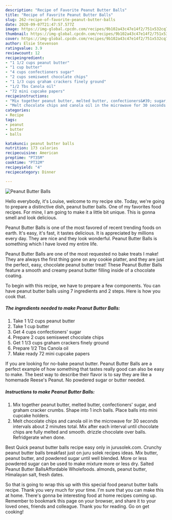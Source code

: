 ```yaml
---
description: "Recipe of Favorite Peanut Butter Balls"
title: "Recipe of Favorite Peanut Butter Balls"
slug: 262-recipe-of-favorite-peanut-butter-balls
date: 2020-09-07T21:47:57.577Z
image: https://img-global.cpcdn.com/recipes/9b102a43c47e14f2/751x532cq70/peanut-butter-balls-recipe-main-photo.jpg
thumbnail: https://img-global.cpcdn.com/recipes/9b102a43c47e14f2/751x532cq70/peanut-butter-balls-recipe-main-photo.jpg
cover: https://img-global.cpcdn.com/recipes/9b102a43c47e14f2/751x532cq70/peanut-butter-balls-recipe-main-photo.jpg
author: Elsie Stevenson
ratingvalue: 3.9
reviewcount: 12
recipeingredient:
- "1 1/2 cups peanut butter"
- "1 cup butter"
- "4 cups confectioners sugar"
- "2 cups semisweet chocolate chips"
- "1 1/3 cups graham crackers finely ground"
- "1/2 Tbs Canola oil"
- "72 mini cupcake papers"
recipeinstructions:
- "Mix together peanut butter, melted butter, confectioners&#39; sugar, and graham cracker crumbs. Shape into 1 inch balls. Place balls into mini cupcake holders."
- "Melt chocolate chips and canola oil in the microwave for 30 seconds intervals about 2 minutes total. Mix after each interval until chocolate chips are fully melted and smooth. drizzle chocolate over balls. Refridgerate when done."
categories:
- Recipe
tags:
- peanut
- butter
- balls

katakunci: peanut butter balls 
nutrition: 173 calories
recipecuisine: American
preptime: "PT35M"
cooktime: "PT32M"
recipeyield: "4"
recipecategory: Dinner

---
```



![Peanut Butter Balls](https://img-global.cpcdn.com/recipes/9b102a43c47e14f2/751x532cq70/peanut-butter-balls-recipe-main-photo.jpg)

Hello everybody, it's Louise, welcome to my recipe site. Today, we're going to prepare a distinctive dish, peanut butter balls. One of my favorites food recipes. For mine, I am going to make it a little bit unique. This is gonna smell and look delicious.

Peanut Butter Balls is one of the most favored of recent trending foods on earth. It's easy, it's fast, it tastes delicious. It is appreciated by millions every day. They are nice and they look wonderful. Peanut Butter Balls is something which I have loved my entire life.

Peanut Butter Balls are one of the most requested no bake treats I make! They are always the first thing gone on any cookie platter, and they are just the perfect, easy, chocolate peanut butter treat! These Peanut Butter Balls feature a smooth and creamy peanut butter filling inside of a chocolate coating.


To begin with this recipe, we have to prepare a few components. You can have peanut butter balls using 7 ingredients and 2 steps. Here is how you cook that.

<!--inarticleads1-->

##### The ingredients needed to make Peanut Butter Balls:

1. Take 1 1/2 cups peanut butter
1. Take 1 cup butter
1. Get 4 cups confectioners&#39; sugar
1. Prepare 2 cups semisweet chocolate chips
1. Get 1 1/3 cups graham crackers finely ground
1. Prepare 1/2 Tbs Canola oil
1. Make ready 72 mini cupcake papers


If you are looking for no-bake peanut butter. Peanut Butter Balls are a perfect example of how something that tastes really good can also be easy to make. The best way to describe their flavor is to say they are like a homemade Reese&#39;s Peanut. No powdered sugar or butter needed. 

<!--inarticleads2-->

##### Instructions to make Peanut Butter Balls:

1. Mix together peanut butter, melted butter, confectioners&#39; sugar, and graham cracker crumbs. Shape into 1 inch balls. Place balls into mini cupcake holders.
1. Melt chocolate chips and canola oil in the microwave for 30 seconds intervals about 2 minutes total. Mix after each interval until chocolate chips are fully melted and smooth. drizzle chocolate over balls. Refridgerate when done.


Best Quick peanut butter balls recipe easy only in jurusolek.com. Crunchy peanut butter balls breakfast just on juru solek recipes ideas. Mix butter, peanut butter, and powdered sugar until well blended. More or less powdered sugar can be used to make mixture more or less dry. Salted Peanut Butter BallsAffordable Wholefoods. almonds, peanut butter, Himalayan salt, fresh dates. 

So that is going to wrap this up with this special food peanut butter balls recipe. Thank you very much for your time. I'm sure that you can make this at home. There's gonna be interesting food at home recipes coming up. Remember to bookmark this page on your browser, and share it to your loved ones, friends and colleague. Thank you for reading. Go on get cooking!
